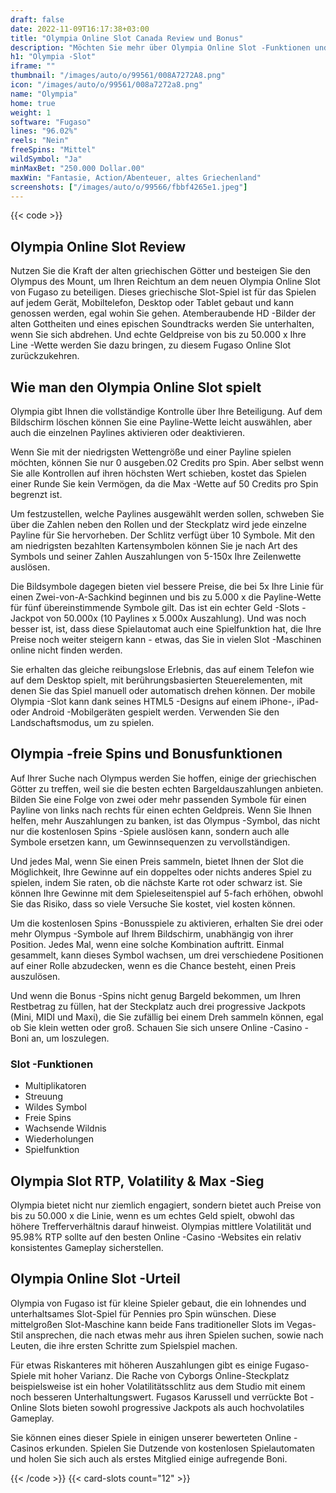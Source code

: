 ```yaml
---
draft: false
date: 2022-11-09T16:17:38+03:00
title: "Olympia Online Slot Canada Review und Bonus"
description: "Möchten Sie mehr über Olympia Online Slot -Funktionen und -auszahlungen erfahren? Unabhängig bewertet Slot -Spiele und bietet hier kostenloses Spiel!"
h1: "Olympia -Slot"
iframe: ""
thumbnail: "/images/auto/o/99561/008A7272A8.png"
icon: "/images/auto/o/99561/008a7272a8.png"
name: "Olympia"
home: true
weight: 1
software: "Fugaso"
lines: "96.02%"
reels: "Nein"
freeSpins: "Mittel"
wildSymbol: "Ja"
minMaxBet: "250.000 Dollar.00"
maxWin: "Fantasie, Action/Abenteuer, altes Griechenland"
screenshots: ["/images/auto/o/99566/fbbf4265e1.jpeg"]
---
```


{{< code >}}<h2>Olympia Online Slot Review</h2><p>Nutzen Sie die Kraft der alten griechischen Götter und besteigen Sie den Olympus des Mount, um Ihren Reichtum an dem neuen Olympia Online Slot von Fugaso zu beteiligen. Dieses griechische Slot-Spiel ist für das Spielen auf jedem Gerät, Mobiltelefon, Desktop oder Tablet gebaut und kann genossen werden, egal wohin Sie gehen. Atemberaubende HD -Bilder der alten Gottheiten und eines epischen Soundtracks werden Sie unterhalten, wenn Sie sich abdrehen. Und echte Geldpreise von bis zu 50.000 x Ihre Line -Wette werden Sie dazu bringen, zu diesem Fugaso Online Slot zurückzukehren.</p><h2>Wie man den Olympia Online Slot spielt</h2><p>Olympia gibt Ihnen die vollständige Kontrolle über Ihre Beteiligung. Auf dem Bildschirm löschen können Sie eine Payline-Wette leicht auswählen, aber auch die einzelnen Paylines aktivieren oder deaktivieren.</p><p>Wenn Sie mit der niedrigsten Wettengröße und einer Payline spielen möchten, können Sie nur 0 ausgeben.02 Credits pro Spin. Aber selbst wenn Sie alle Kontrollen auf ihren höchsten Wert schieben, kostet das Spielen einer Runde Sie kein Vermögen, da die Max -Wette auf 50 Credits pro Spin begrenzt ist.</p><p>Um festzustellen, welche Paylines ausgewählt werden sollen, schweben Sie über die Zahlen neben den Rollen und der Steckplatz wird jede einzelne Payline für Sie hervorheben. Der Schlitz verfügt über 10 Symbole. Mit den am niedrigsten bezahlten Kartensymbolen können Sie je nach Art des Symbols und seiner Zahlen Auszahlungen von 5-150x Ihre Zeilenwette auslösen.</p><p>Die Bildsymbole dagegen bieten viel bessere Preise, die bei 5x Ihre Linie für einen Zwei-von-A-Sachkind beginnen und bis zu 5.000 x die Payline-Wette für fünf übereinstimmende Symbole gilt. Das ist ein echter Geld -Slots -Jackpot von 50.000x (10 Paylines x 5.000x Auszahlung). Und was noch besser ist, ist, dass diese Spielautomat auch eine Spielfunktion hat, die Ihre Preise noch weiter steigern kann - etwas, das Sie in vielen Slot -Maschinen online nicht finden werden.</p><p>Sie erhalten das gleiche reibungslose Erlebnis, das auf einem Telefon wie auf dem Desktop spielt, mit berührungsbasierten Steuerelementen, mit denen Sie das Spiel manuell oder automatisch drehen können. Der mobile Olympia -Slot kann dank seines HTML5 -Designs auf einem iPhone-, iPad- oder Android -Mobilgeräten gespielt werden. Verwenden Sie den Landschaftsmodus, um zu spielen.</p><h2>Olympia -freie Spins und Bonusfunktionen</h2><p>Auf Ihrer Suche nach Olympus werden Sie hoffen, einige der griechischen Götter zu treffen, weil sie die besten echten Bargeldauszahlungen anbieten. Bilden Sie eine Folge von zwei oder mehr passenden Symbole für einen Payline von links nach rechts für einen echten Geldpreis. Wenn Sie Ihnen helfen, mehr Auszahlungen zu banken, ist das Olympus -Symbol, das nicht nur die kostenlosen Spins -Spiele auslösen kann, sondern auch alle Symbole ersetzen kann, um Gewinnsequenzen zu vervollständigen.</p><p>Und jedes Mal, wenn Sie einen Preis sammeln, bietet Ihnen der Slot die Möglichkeit, Ihre Gewinne auf ein doppeltes oder nichts anderes Spiel zu spielen, indem Sie raten, ob die nächste Karte rot oder schwarz ist. Sie können Ihre Gewinne mit dem Spieleseitenspiel auf 5-fach erhöhen, obwohl Sie das Risiko, dass so viele Versuche Sie kostet, viel kosten können.</p><p>Um die kostenlosen Spins -Bonusspiele zu aktivieren, erhalten Sie drei oder mehr Olympus -Symbole auf Ihrem Bildschirm, unabhängig von ihrer Position. Jedes Mal, wenn eine solche Kombination auftritt. Einmal gesammelt, kann dieses Symbol wachsen, um drei verschiedene Positionen auf einer Rolle abzudecken, wenn es die Chance besteht, einen Preis auszulösen.</p><p>Und wenn die Bonus -Spins nicht genug Bargeld bekommen, um Ihren Restbetrag zu füllen, hat der Steckplatz auch drei progressive Jackpots (Mini, MIDI und Maxi), die Sie zufällig bei einem Dreh sammeln können, egal ob Sie klein wetten oder groß. Schauen Sie sich unsere Online -Casino -Boni an, um loszulegen.</p><h3>
Slot -Funktionen</h3><ul>
<li></span>
Multiplikatoren</li>
<li></span>
Streuung</li>
<li></span>
Wildes Symbol</li>
<li></span>
Freie Spins</li>
<li></span>
Wachsende Wildnis</li>
<li></span>
Wiederholungen</li>
<li></span>
Spielfunktion</li></ul><h2>Olympia Slot RTP, Volatility & Max -Sieg</h2><p>Olympia bietet nicht nur ziemlich engagiert, sondern bietet auch Preise von bis zu 50.000 x die Linie, wenn es um echtes Geld spielt, obwohl das höhere Trefferverhältnis darauf hinweist. Olympias mittlere Volatilität und 95.98% RTP sollte auf den besten Online -Casino -Websites ein relativ konsistentes Gameplay sicherstellen.</p><h2>Olympia Online Slot -Urteil</h2><p>Olympia von Fugaso ist für kleine Spieler gebaut, die ein lohnendes und unterhaltsames Slot-Spiel für Pennies pro Spin wünschen. Diese mittelgroßen Slot-Maschine kann beide Fans traditioneller Slots im Vegas-Stil ansprechen, die nach etwas mehr aus ihren Spielen suchen, sowie nach Leuten, die ihre ersten Schritte zum Spielspiel machen.</p><p>Für etwas Riskanteres mit höheren Auszahlungen gibt es einige Fugaso-Spiele mit hoher Varianz. Die Rache von Cyborgs Online-Steckplatz beispielsweise ist ein hoher Volatilitätsschlitz aus dem Studio mit einem noch besseren Unterhaltungswert. Fugasos Karussell und verrückte Bot -Online Slots bieten sowohl progressive Jackpots als auch hochvolatiles Gameplay.</p><p>Sie können eines dieser Spiele in einigen unserer bewerteten Online -Casinos erkunden. Spielen Sie Dutzende von kostenlosen Spielautomaten und holen Sie sich auch als erstes Mitglied einige aufregende Boni.</p>{{< /code >}}
 {{< card-slots count="12" >}}